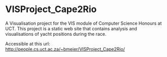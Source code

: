 VISProject_Cape2Rio
===================

A Visualisation project for the VIS module of Computer Science Honours at UCT. This project is a static web site that contains analysis and visualisations of yacht positions during the race.

Accessible at this url: http://people.cs.uct.ac.za/~bmeier/VISProject_Cape2Rio/